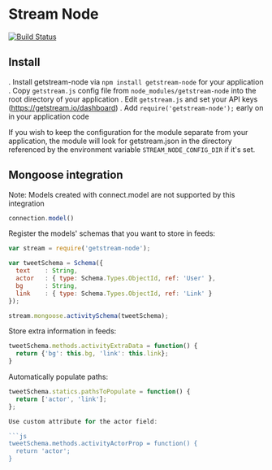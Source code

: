 # Stream Node

[![Build Status](https://travis-ci.org/tbarbugli/stream-node.svg)](https://travis-ci.org/tbarbugli/stream-node)


## Install

. Install getstream-node via `npm install getstream-node` for your application
. Copy `getstream.js` config file from `node_modules/getstream-node` into the root directory of
   your application
. Edit `getstream.js` and set your API keys (https://getstream.io/dashboard)
. Add `require('getstream-node');` early on in your application code

If you wish to keep the configuration for the module separate from your
application, the module will look for getstream.json in the directory referenced
by the environment variable `STREAM_NODE_CONFIG_DIR` if it's set.


Mongoose integration
--------------------

Note: Models created with connect.model are not supported by this integration

```js
connection.model()
```

Register the models' schemas that you want to store in feeds:

```js
var stream = require('getstream-node');

var tweetSchema = Schema({
  text    : String,
  actor   : { type: Schema.Types.ObjectId, ref: 'User' },
  bg      : String,
  link    : { type: Schema.Types.ObjectId, ref: 'Link' }
});

stream.mongoose.activitySchema(tweetSchema);
```

Store extra information in feeds:

```js
tweetSchema.methods.activityExtraData = function() {
  return {'bg': this.bg, 'link': this.link};
}
```

Automatically populate paths:

```js
tweetSchema.statics.pathsToPopulate = function() {
  return ['actor', 'link'];
};

Use custom attribute for the actor field:

```js
tweetSchema.methods.activityActorProp = function() {
  return 'actor';
}
```

